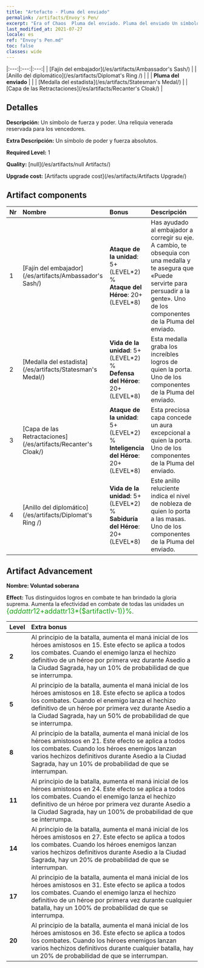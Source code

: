 ```yaml
---
title: "Artefacto - Pluma del enviado"
permalink: /artifacts/Envoy's Pen/
excerpt: "Era of Chaos  Pluma del enviado. Pluma del enviado Un símbolo de fuerza y poder. Una reliquia venerada reservada para los vencedores."
last_modified_at: 2021-07-27
locale: es
ref: "Envoy's Pen.md"
toc: false
classes: wide
---
```


  |:---:|:---:|:---:| 
  |  [Fajín del embajador](/es/artifacts/Ambassador's Sash/) |   |  [Anillo del diplomático](/es/artifacts/Diplomat's Ring /) | 
  |   | **Pluma del enviado** |  | 
  |  [Medalla del estadista](/es/artifacts/Statesman's Medal/) |   |  [Capa de las Retractaciones](/es/artifacts/Recanter's Cloak/) | 


## Detalles

 **Descripción:** Un símbolo de fuerza y poder. Una reliquia venerada reservada para los vencedores.

 **Extra Descripción:** Un símbolo de poder y fuerza absolutos.

 **Required Level:** 1

 **Quality:** [null](/es/artifacts/null Artifacts/)

 **Upgrade cost:** [Artifacts upgrade cost](/es/artifacts/Artifacts Upgrade/)



## Artifact components

  | Nr |    Nombre    |   Bonus | Descripción | 
  |:---|:-----------|:--------|:------------| 
  | 1 | [Fajín del embajador](/es/artifacts/Ambassador's Sash/) | **Ataque de la unidad**: 5+(LEVEL\*2) %<br/>**Ataque del Héroe**: 20+(LEVEL\*8) | Has ayudado al embajador a corregir su eje. A cambio, te obsequia con una medalla y te asegura que «Puede servirte para persuadir a la gente». Uno de los componentes de la Pluma del enviado. | 
  | 2 | [Medalla del estadista](/es/artifacts/Statesman's Medal/) | **Vida de la unidad**: 5+(LEVEL\*2) %<br/>**Defensa del Héroe**: 20+(LEVEL\*8) | Esta medalla graba los increíbles logros de quien la porta. Uno de los componentes de la Pluma del enviado. | 
  | 3 | [Capa de las Retractaciones](/es/artifacts/Recanter's Cloak/) | **Ataque de la unidad**: 5+(LEVEL\*2) %<br/>**Inteligencia del Héroe**: 20+(LEVEL\*8) | Esta preciosa capa concede un aura excepcional a quien la porta. Uno de los componentes de la Pluma del enviado. | 
  | 4 | [Anillo del diplomático](/es/artifacts/Diplomat's Ring /) | **Vida de la unidad**: 5+(LEVEL\*2) %<br/>**Sabiduría del Héroe**: 20+(LEVEL\*8) | Este anillo reluciente indica el nivel de nobleza de quien lo porta a las masas. Uno de los componentes de la Pluma del enviado. | 


## Artifact Advancement

 **Nombre: Voluntad soberana**

 **Effect:** Tus distinguidos logros en combate te han brindado la gloria suprema. Aumenta la efectividad en combate de todas las unidades un <span style="color: #1ca216;font-size:18px">{$addattr12+$addattr13*($artifactlv-1)}%</span>.

  |  Level  |    Extra bonus  | 
  |:--------|:----------------| 
  | **2** | Al principio de la batalla, aumenta el maná inicial de los héroes amistosos en 15. Este efecto se aplica a todos los combates. Cuando el enemigo lanza el hechizo definitivo de un héroe por primera vez durante Asedio a la Ciudad Sagrada, hay un 10% de probabilidad de que se interrumpa. | 
  | **5** | Al principio de la batalla, aumenta el maná inicial de los héroes amistosos en 18. Este efecto se aplica a todos los combates. Cuando el enemigo lanza el hechizo definitivo de un héroe por primera vez durante Asedio a la Ciudad Sagrada, hay un 50% de probabilidad de que se interrumpa. | 
  | **8** | Al principio de la batalla, aumenta el maná inicial de los héroes amistosos en 21. Este efecto se aplica a todos los combates. Cuando los héroes enemigos lanzan varios hechizos definitivos durante Asedio a la Ciudad Sagrada, hay un 10% de probabilidad de que se interrumpan. | 
  | **11** | Al principio de la batalla, aumenta el maná inicial de los héroes amistosos en 24. Este efecto se aplica a todos los combates. Cuando el enemigo lanza el hechizo definitivo de un héroe por primera vez durante Asedio a la Ciudad Sagrada, hay un 100% de probabilidad de que se interrumpa. | 
  | **14** | Al principio de la batalla, aumenta el maná inicial de los héroes amistosos en 27. Este efecto se aplica a todos los combates. Cuando los héroes enemigos lanzan varios hechizos definitivos durante Asedio a la Ciudad Sagrada, hay un 20% de probabilidad de que se interrumpan. | 
  | **17** | Al principio de la batalla, aumenta el maná inicial de los héroes amistosos en 31. Este efecto se aplica a todos los combates. Cuando el enemigo lanza el hechizo definitivo de un héroe por primera vez durante cualquier batalla, hay un 100% de probabilidad de que se interrumpa. | 
  | **20** | Al principio de la batalla, aumenta el maná inicial de los héroes amistosos en 36. Este efecto se aplica a todos los combates. Cuando los héroes enemigos lanzan varios hechizos definitivos durante cualquier batalla, hay un 20% de probabilidad de que se interrumpan. | 
